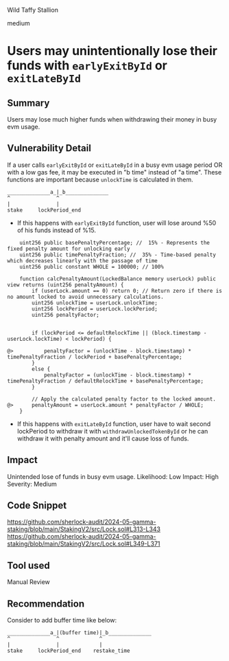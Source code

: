 Wild Taffy Stallion

medium

# Users may unintentionally lose their funds with `earlyExitById` or `exitLateById`

## Summary
Users may lose much higher funds when withdrawing their money in busy evm usage.
## Vulnerability Detail
If a user calls `earlyExitById` or `exitLateById` in a busy evm usage period OR with a low gas fee, it may be executed in "b time" instead of "a time". These functions are important because `unlockTime` is calculated in them. 
```text
______________a_|_b______________
^               ^
|               |
stake     lockPeriod_end
```

- If this happens with `earlyExitById` function, user will lose around %50 of his funds instead of %15. 
```solidity
    uint256 public basePenaltyPercentage; //  15% - Represents the fixed penalty amount for unlocking early
    uint256 public timePenaltyFraction; //  35% - Time-based penalty which decreases linearly with the passage of time
    uint256 public constant WHOLE = 100000; // 100%
```

```solidity
    function calcPenaltyAmount(LockedBalance memory userLock) public view returns (uint256 penaltyAmount) {
        if (userLock.amount == 0) return 0; // Return zero if there is no amount locked to avoid unnecessary calculations.
        uint256 unlockTime = userLock.unlockTime;
        uint256 lockPeriod = userLock.lockPeriod;
        uint256 penaltyFactor;


        if (lockPeriod <= defaultRelockTime || (block.timestamp - userLock.lockTime) < lockPeriod) {

@>          penaltyFactor = (unlockTime - block.timestamp) * timePenaltyFraction / lockPeriod + basePenaltyPercentage;
        }
        else {
            penaltyFactor = (unlockTime - block.timestamp) * timePenaltyFraction / defaultRelockTime + basePenaltyPercentage;
        }

        // Apply the calculated penalty factor to the locked amount.
@>      penaltyAmount = userLock.amount * penaltyFactor / WHOLE;
    }
```
- If this happens with `exitLateById` function, user have to wait second lockPeriod to withdraw it with `withdrawUnlockedTokenById` or he can withdraw it with penalty amount and it'll cause loss of funds. 
## Impact
Unintended lose of funds in busy evm usage. 
Likelihood: Low
Impact: High
Severity: Medium
## Code Snippet
https://github.com/sherlock-audit/2024-05-gamma-staking/blob/main/StakingV2/src/Lock.sol#L313-L343
https://github.com/sherlock-audit/2024-05-gamma-staking/blob/main/StakingV2/src/Lock.sol#L349-L371
## Tool used
Manual Review
## Recommendation
Consider to add buffer time like below:
```text
______________a_|(buffer time)|_b______________
^               ^             ^
|               |             |
stake     lockPeriod_end    restake_time
```